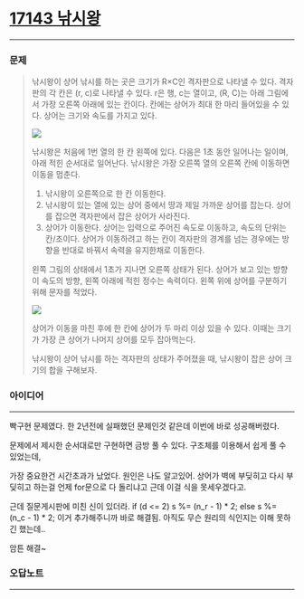 # [17143 낚시왕](https://www.acmicpc.net/problem/17143)
------------
### 문제

>낚시왕이 상어 낚시를 하는 곳은 크기가 R×C인 격자판으로 나타낼 수 있다. 격자판의 각 칸은 (r, c)로 나타낼 수 있다. r은 행, c는 열이고, (R, C)는 아래 그림에서 가장 오른쪽 아래에 있는 칸이다. 칸에는 상어가 최대 한 마리 들어있을 수 있다. 상어는 크기와 속도를 가지고 있다.
>
><img src="https://upload.acmicpc.net/85c2ccad-e4b8-4397-9bd6-0ec73b0f44f8/-/preview/">
>
>낚시왕은 처음에 1번 열의 한 칸 왼쪽에 있다. 다음은 1초 동안 일어나는 일이며, 아래 적힌 순서대로 일어난다. 낚시왕은 가장 오른쪽 열의 오른쪽 칸에 이동하면 이동을 멈춘다.
>
>1. 낚시왕이 오른쪽으로 한 칸 이동한다.
>2. 낚시왕이 있는 열에 있는 상어 중에서 땅과 제일 가까운 상어를 잡는다. 상어를 잡으면 격자판에서 잡은 상어가 사라진다.
>3. 상어가 이동한다.
>상어는 입력으로 주어진 속도로 이동하고, 속도의 단위는 칸/초이다. 상어가 이동하려고 하는 칸이 격자판의 경계를 넘는 경우에는 방향을 반대로 바꿔서 속력을 유지한채로 이동한다.
>
>왼쪽 그림의 상태에서 1초가 지나면 오른쪽 상태가 된다. 상어가 보고 있는 방향이 속도의 방향, 왼쪽 아래에 적힌 정수는 속력이다. 왼쪽 위에 상어를 구분하기 위해 문자를 적었다.
>
><img src="https://upload.acmicpc.net/d03be3c0-057d-47f7-9808-202ae36a3da3/-/preview/">
>
>상어가 이동을 마친 후에 한 칸에 상어가 두 마리 이상 있을 수 있다. 이때는 크기가 가장 큰 상어가 나머지 상어를 모두 잡아먹는다.
>
>낚시왕이 상어 낚시를 하는 격자판의 상태가 주어졌을 때, 낚시왕이 잡은 상어 크기의 합을 구해보자.

### 아이디어
----------

빡구현 문제였다.
한 2년전에 실패했던 문제인것 같은데 이번에 바로 성공해버렸다.

문제에서 제시한 순서대로만 구현하면 금방 풀 수 있다.
구조체를 이용해서 쉽게 풀 수 있었는데,

가장 중요한건 시간초과가 났었다.
원인은 나도 알고있어.
상어가 벽에 부딪히고 다시 부딪히고 하는걸 언제 for문으로 다 돌리냐고
근데 이걸 식을 못세우겠다고.

근데 질문게시판에 미친 신이 있더라.
if (d <= 2) s %= (n_r - 1) * 2;
else s %= (n_c - 1) * 2;
이거 추가해주니까 바로 해결됨.
아직도 무슨 원리의 식인지는 이해 못하긴 했는데..

암튼 해결~

### 오답노트
----------
